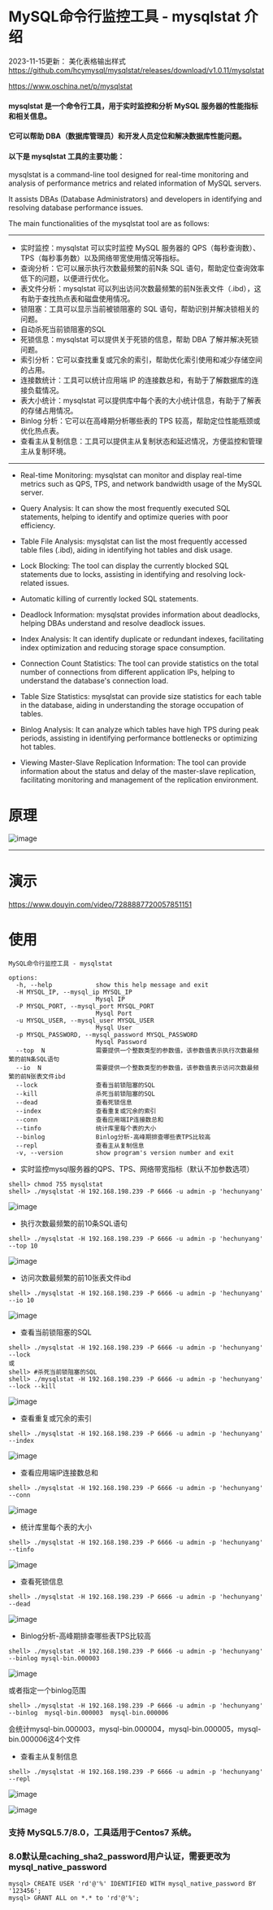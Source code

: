 # MySQL命令行监控工具 - mysqlstat 介绍

2023-11-15更新： 美化表格输出样式 https://github.com/hcymysql/mysqlstat/releases/download/v1.0.11/mysqlstat

https://www.oschina.net/p/mysqlstat
#### mysqlstat 是一个命令行工具，用于实时监控和分析 MySQL 服务器的性能指标和相关信息。
#### 它可以帮助 DBA（数据库管理员）和开发人员定位和解决数据库性能问题。
#### 以下是 mysqlstat 工具的主要功能：

mysqlstat is a command-line tool designed for real-time monitoring and analysis of performance metrics and related information of MySQL servers. 

It assists DBAs (Database Administrators) and developers in identifying and resolving database performance issues. 

The main functionalities of the mysqlstat tool are as follows: 

---------------------------------------------
* 实时监控：mysqlstat 可以实时监控 MySQL 服务器的 QPS（每秒查询数）、TPS（每秒事务数）以及网络带宽使用情况等指标。
* 查询分析：它可以展示执行次数最频繁的前N条 SQL 语句，帮助定位查询效率低下的问题，以便进行优化。
* 表文件分析：mysqlstat 可以列出访问次数最频繁的前N张表文件（.ibd），这有助于查找热点表和磁盘使用情况。
* 锁阻塞：工具可以显示当前被锁阻塞的 SQL 语句，帮助识别并解决锁相关的问题。
* 自动杀死当前锁阻塞的SQL
* 死锁信息：mysqlstat 可以提供关于死锁的信息，帮助 DBA 了解并解决死锁问题。
* 索引分析：它可以查找重复或冗余的索引，帮助优化索引使用和减少存储空间的占用。
* 连接数统计：工具可以统计应用端 IP 的连接数总和，有助于了解数据库的连接负载情况。
* 表大小统计：mysqlstat 可以提供库中每个表的大小统计信息，有助于了解表的存储占用情况。
* Binlog 分析：它可以在高峰期分析哪些表的 TPS 较高，帮助定位性能瓶颈或优化热点表。
* 查看主从复制信息：工具可以提供主从复制状态和延迟情况，方便监控和管理主从复制环境。
---------------------------------------
* Real-time Monitoring: mysqlstat can monitor and display real-time metrics such as QPS, TPS, and network bandwidth usage of the MySQL server.

* Query Analysis: It can show the most frequently executed SQL statements, helping to identify and optimize queries with poor efficiency.

* Table File Analysis: mysqlstat can list the most frequently accessed table files (.ibd), aiding in identifying hot tables and disk usage.

* Lock Blocking: The tool can display the currently blocked SQL statements due to locks, assisting in identifying and resolving lock-related issues.

* Automatic killing of currently locked SQL statements.

* Deadlock Information: mysqlstat provides information about deadlocks, helping DBAs understand and resolve deadlock issues.

* Index Analysis: It can identify duplicate or redundant indexes, facilitating index optimization and reducing storage space consumption.

* Connection Count Statistics: The tool can provide statistics on the total number of connections from different application IPs, helping to understand the database's connection load.

* Table Size Statistics: mysqlstat can provide size statistics for each table in the database, aiding in understanding the storage occupation of tables.

* Binlog Analysis: It can analyze which tables have high TPS during peak periods, assisting in identifying performance bottlenecks or optimizing hot tables.

* Viewing Master-Slave Replication Information: The tool can provide information about the status and delay of the master-slave replication, facilitating monitoring and management of the replication environment.


# 原理
![image](https://github.com/hcymysql/mysqlstat/assets/19261879/1d4791f9-5cb9-48e5-85b5-c97cb65cb89f)

---------------------------------------------
# 演示

https://www.douyin.com/video/7288887720057851151

# 使用
```
MySQL命令行监控工具 - mysqlstat

options:
  -h, --help            show this help message and exit
  -H MYSQL_IP, --mysql_ip MYSQL_IP
                        Mysql IP
  -P MYSQL_PORT, --mysql_port MYSQL_PORT
                        Mysql Port
  -u MYSQL_USER, --mysql_user MYSQL_USER
                        Mysql User
  -p MYSQL_PASSWORD, --mysql_password MYSQL_PASSWORD
                        Mysql Password
  --top  N              需要提供一个整数类型的参数值，该参数值表示执行次数最频繁的前N条SQL语句
  --io  N               需要提供一个整数类型的参数值，该参数值表示访问次数最频繁的前N张表文件ibd
  --lock                查看当前锁阻塞的SQL
  --kill                杀死当前锁阻塞的SQL
  --dead                查看死锁信息
  --index               查看重复或冗余的索引
  --conn                查看应用端IP连接数总和
  --tinfo               统计库里每个表的大小
  --binlog              Binlog分析-高峰期排查哪些表TPS比较高
  --repl                查看主从复制信息
  -v, --version         show program's version number and exit
```

- 实时监控mysql服务器的QPS、TPS、网络带宽指标（默认不加参数选项）
```
shell> chmod 755 mysqlstat  
shell> ./mysqlstat -H 192.168.198.239 -P 6666 -u admin -p 'hechunyang'
```
![image](https://github.com/hcymysql/mysqlstat/assets/19261879/9fb32687-147f-49b4-a89a-4f957ddb3648)


- 执行次数最频繁的前10条SQL语句
```
shell> ./mysqlstat -H 192.168.198.239 -P 6666 -u admin -p 'hechunyang' --top 10
```
![image](https://github.com/hcymysql/mysqlstat/assets/19261879/2475d034-c426-4921-97cd-d79f39af774a)

- 访问次数最频繁的前10张表文件ibd
```
shell> ./mysqlstat -H 192.168.198.239 -P 6666 -u admin -p 'hechunyang' --io 10
```
![image](https://github.com/hcymysql/mysqlstat/assets/19261879/a36b8117-a027-41cf-93e0-1fb6c74942eb)

- 查看当前锁阻塞的SQL
```
shell> ./mysqlstat -H 192.168.198.239 -P 6666 -u admin -p 'hechunyang' --lock
或
shell> #杀死当前锁阻塞的SQL
shell> ./mysqlstat -H 192.168.198.239 -P 6666 -u admin -p 'hechunyang' --lock --kill
```
![image](https://github.com/hcymysql/mysqlstat/assets/19261879/e1cd1a6a-78a1-4fae-ace8-54f5fbfc34f9)

- 查看重复或冗余的索引
```
shell> ./mysqlstat -H 192.168.198.239 -P 6666 -u admin -p 'hechunyang' --index
```
![image](https://github.com/hcymysql/mysqlstat/assets/19261879/aebb781f-fcf0-4d41-8364-d381795913df)

- 查看应用端IP连接数总和
```
shell> ./mysqlstat -H 192.168.198.239 -P 6666 -u admin -p 'hechunyang' --conn
```
![image](https://github.com/hcymysql/mysqlstat/assets/19261879/8d3944ad-5c6b-45fb-8906-bc5495a45ba2)

- 统计库里每个表的大小
```
shell> ./mysqlstat -H 192.168.198.239 -P 6666 -u admin -p 'hechunyang' --tinfo
```
![image](https://github.com/hcymysql/mysqlstat/assets/19261879/2aa0d90b-02aa-42d1-b421-937ce794bb8d)

- 查看死锁信息
```
shell> ./mysqlstat -H 192.168.198.239 -P 6666 -u admin -p 'hechunyang' --dead
```
![image](https://github.com/hcymysql/mysqlstat/assets/19261879/2fb154d3-9d44-4eb1-9580-e43a22173dc0)

- Binlog分析-高峰期排查哪些表TPS比较高
```
shell> ./mysqlstat -H 192.168.198.239 -P 6666 -u admin -p 'hechunyang' --binlog mysql-bin.000003
```
![image](https://github.com/hcymysql/mysqlstat/assets/19261879/14ec7453-c5f1-4964-abef-69e04015abf8)

或者指定一个binlog范围
```
shell> ./mysqlstat -H 192.168.198.239 -P 6666 -u admin -p 'hechunyang' --binlog  mysql-bin.000003  mysql-bin.000006
```
会统计mysql-bin.000003，mysql-bin.000004，mysql-bin.000005，mysql-bin.000006这4个文件

- 查看主从复制信息
```
shell> ./mysqlstat -H 192.168.198.239 -P 6666 -u admin -p 'hechunyang' --repl
```
![image](https://github.com/hcymysql/mysqlstat/assets/19261879/367617bd-983c-4625-970c-ef5f59f9dec0)

![image](https://github.com/hcymysql/mysqlstat/assets/19261879/67d99e88-c041-4394-b2a2-6845713979dd)

### 支持 MySQL5.7/8.0，工具适用于Centos7 系统。

### 8.0默认是caching_sha2_password用户认证，需要更改为 mysql_native_password
```
mysql> CREATE USER 'rd'@'%' IDENTIFIED WITH mysql_native_password BY '123456';
mysql> GRANT ALL on *.* to 'rd'@'%';
```
